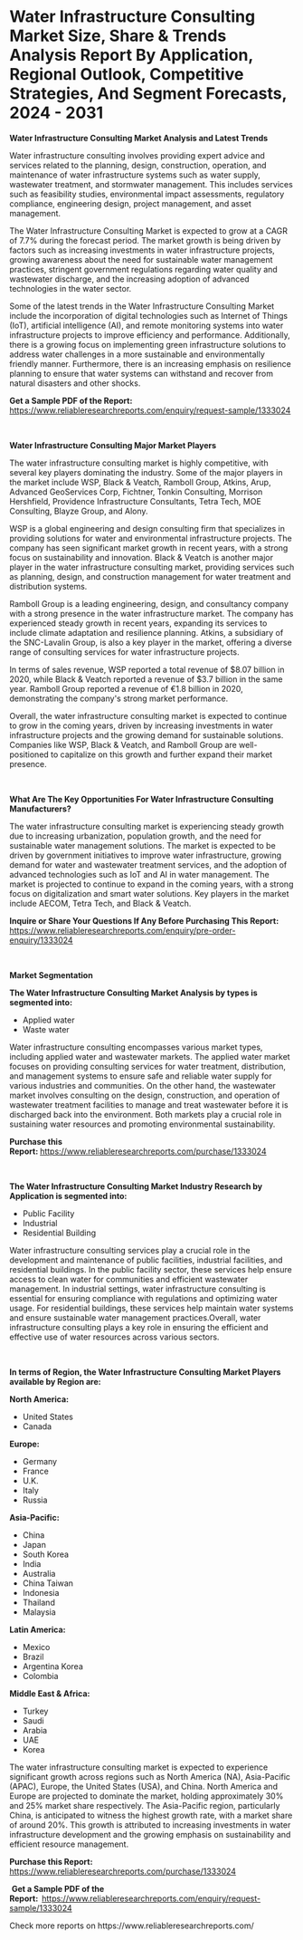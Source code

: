 <p><h1>Water Infrastructure Consulting Market Size, Share & Trends Analysis Report By Application, Regional Outlook, Competitive Strategies, And Segment Forecasts, 2024 - 2031</h1></p><p><strong>Water Infrastructure Consulting Market Analysis and Latest Trends</strong></p>
<p><p>Water infrastructure consulting involves providing expert advice and services related to the planning, design, construction, operation, and maintenance of water infrastructure systems such as water supply, wastewater treatment, and stormwater management. This includes services such as feasibility studies, environmental impact assessments, regulatory compliance, engineering design, project management, and asset management.</p><p>The Water Infrastructure Consulting Market is expected to grow at a CAGR of 7.7% during the forecast period. The market growth is being driven by factors such as increasing investments in water infrastructure projects, growing awareness about the need for sustainable water management practices, stringent government regulations regarding water quality and wastewater discharge, and the increasing adoption of advanced technologies in the water sector.</p><p>Some of the latest trends in the Water Infrastructure Consulting Market include the incorporation of digital technologies such as Internet of Things (IoT), artificial intelligence (AI), and remote monitoring systems into water infrastructure projects to improve efficiency and performance. Additionally, there is a growing focus on implementing green infrastructure solutions to address water challenges in a more sustainable and environmentally friendly manner. Furthermore, there is an increasing emphasis on resilience planning to ensure that water systems can withstand and recover from natural disasters and other shocks.</p></p>
<p><strong>Get a Sample PDF of the Report:&nbsp;</strong> <a href="https://www.reliableresearchreports.com/enquiry/request-sample/1333024">https://www.reliableresearchreports.com/enquiry/request-sample/1333024</a></p>
<p>&nbsp;</p>
<p><strong>Water Infrastructure Consulting Major Market Players</strong></p>
<p><p>The water infrastructure consulting market is highly competitive, with several key players dominating the industry. Some of the major players in the market include WSP, Black & Veatch, Ramboll Group, Atkins, Arup, Advanced GeoServices Corp, Fichtner, Tonkin Consulting, Morrison Hershfield, Providence Infrastructure Consultants, Tetra Tech, MOE Consulting, Blayze Group, and Alony.</p><p>WSP is a global engineering and design consulting firm that specializes in providing solutions for water and environmental infrastructure projects. The company has seen significant market growth in recent years, with a strong focus on sustainability and innovation. Black & Veatch is another major player in the water infrastructure consulting market, providing services such as planning, design, and construction management for water treatment and distribution systems.</p><p>Ramboll Group is a leading engineering, design, and consultancy company with a strong presence in the water infrastructure market. The company has experienced steady growth in recent years, expanding its services to include climate adaptation and resilience planning. Atkins, a subsidiary of the SNC-Lavalin Group, is also a key player in the market, offering a diverse range of consulting services for water infrastructure projects.</p><p>In terms of sales revenue, WSP reported a total revenue of $8.07 billion in 2020, while Black & Veatch reported a revenue of $3.7 billion in the same year. Ramboll Group reported a revenue of €1.8 billion in 2020, demonstrating the company's strong market performance.</p><p>Overall, the water infrastructure consulting market is expected to continue to grow in the coming years, driven by increasing investments in water infrastructure projects and the growing demand for sustainable solutions. Companies like WSP, Black & Veatch, and Ramboll Group are well-positioned to capitalize on this growth and further expand their market presence.</p></p>
<p>&nbsp;</p>
<p><strong>What Are The Key Opportunities For Water Infrastructure Consulting Manufacturers?</strong></p>
<p><p>The water infrastructure consulting market is experiencing steady growth due to increasing urbanization, population growth, and the need for sustainable water management solutions. The market is expected to be driven by government initiatives to improve water infrastructure, growing demand for water and wastewater treatment services, and the adoption of advanced technologies such as IoT and AI in water management. The market is projected to continue to expand in the coming years, with a strong focus on digitalization and smart water solutions. Key players in the market include AECOM, Tetra Tech, and Black & Veatch.</p></p>
<p><strong>Inquire or Share Your Questions If Any Before Purchasing This Report:</strong> <a href="https://www.reliableresearchreports.com/enquiry/pre-order-enquiry/1333024">https://www.reliableresearchreports.com/enquiry/pre-order-enquiry/1333024</a></p>
<p>&nbsp;</p>
<p><strong>Market Segmentation</strong></p>
<p><strong>The Water Infrastructure Consulting Market Analysis by types is segmented into:</strong></p>
<p><ul><li>Applied water</li><li>Waste water</li></ul></p>
<p><p>Water infrastructure consulting encompasses various market types, including applied water and wastewater markets. The applied water market focuses on providing consulting services for water treatment, distribution, and management systems to ensure safe and reliable water supply for various industries and communities. On the other hand, the wastewater market involves consulting on the design, construction, and operation of wastewater treatment facilities to manage and treat wastewater before it is discharged back into the environment. Both markets play a crucial role in sustaining water resources and promoting environmental sustainability.</p></p>
<p><strong>Purchase this Report:&nbsp;</strong><a href="https://www.reliableresearchreports.com/purchase/1333024">https://www.reliableresearchreports.com/purchase/1333024</a></p>
<p>&nbsp;</p>
<p><strong>The Water Infrastructure Consulting Market Industry Research by Application is segmented into:</strong></p>
<p><ul><li>Public Facility</li><li>Industrial</li><li>Residential Building</li></ul></p>
<p><p>Water infrastructure consulting services play a crucial role in the development and maintenance of public facilities, industrial facilities, and residential buildings. In the public facility sector, these services help ensure access to clean water for communities and efficient wastewater management. In industrial settings, water infrastructure consulting is essential for ensuring compliance with regulations and optimizing water usage. For residential buildings, these services help maintain water systems and ensure sustainable water management practices.Overall, water infrastructure consulting plays a key role in ensuring the efficient and effective use of water resources across various sectors.</p></p>
<p>&nbsp;</p>
<p><strong>In terms of Region, the Water Infrastructure Consulting Market Players available by Region are:</strong></p>
<p>
    <p> <strong> North America: </strong>
        <ul>
            <li>United States</li>
            <li>Canada</li>
        </ul>
        </p> 
    <p> <strong> Europe: </strong>
        <ul>
            <li>Germany</li>
            <li>France</li>
            <li>U.K.</li>
            <li>Italy</li>
            <li>Russia</li>
        </ul>
        </p> 
    <p> <strong> Asia-Pacific: </strong>
        <ul>
            <li>China</li>
            <li>Japan</li>
            <li>South Korea</li>
            <li>India</li>
            <li>Australia</li>
            <li>China Taiwan</li>
            <li>Indonesia</li>
            <li>Thailand</li>
            <li>Malaysia</li>
        </ul>
        </p> 
    <p> <strong> Latin America: </strong>
        <ul>
            <li>Mexico</li>
            <li>Brazil</li>
            <li>Argentina Korea</li>
            <li>Colombia</li>
        </ul>
        </p> 
    <p> <strong> Middle East & Africa: </strong>
        <ul>
            <li>Turkey</li>
            <li>Saudi</li>
            <li>Arabia</li>
            <li>UAE</li>
            <li>Korea</li>
        </ul>
    </p>
    </p>
<p><p>The water infrastructure consulting market is expected to experience significant growth across regions such as North America (NA), Asia-Pacific (APAC), Europe, the United States (USA), and China. North America and Europe are projected to dominate the market, holding approximately 30% and 25% market share respectively. The Asia-Pacific region, particularly China, is anticipated to witness the highest growth rate, with a market share of around 20%. This growth is attributed to increasing investments in water infrastructure development and the growing emphasis on sustainability and efficient resource management.</p></p>
<p><strong>Purchase this Report: </strong><a href="https://www.reliableresearchreports.com/purchase/1333024">https://www.reliableresearchreports.com/purchase/1333024</a></p>
<p>&nbsp;<strong>Get a Sample PDF of the Report:&nbsp;&nbsp;</strong><a href="https://www.reliableresearchreports.com/enquiry/request-sample/1333024">https://www.reliableresearchreports.com/enquiry/request-sample/1333024</a></p>
<p><strong></strong></p>
<p>Check more reports on https://www.reliableresearchreports.com/</p>
